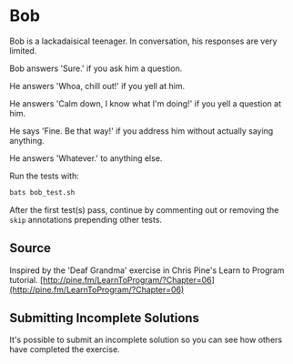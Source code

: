 # Bob

Bob is a lackadaisical teenager. In conversation, his responses are very limited.

Bob answers 'Sure.' if you ask him a question.

He answers 'Whoa, chill out!' if you yell at him.

He answers 'Calm down, I know what I'm doing!' if you yell a question at him.

He says 'Fine. Be that way!' if you address him without actually saying
anything.

He answers 'Whatever.' to anything else.


Run the tests with:

```bash
bats bob_test.sh
```

After the first test(s) pass, continue by commenting out or removing the `skip` annotations prepending other tests.

## Source

Inspired by the 'Deaf Grandma' exercise in Chris Pine's Learn to Program tutorial. [http://pine.fm/LearnToProgram/?Chapter=06](http://pine.fm/LearnToProgram/?Chapter=06)

## Submitting Incomplete Solutions
It's possible to submit an incomplete solution so you can see how others have completed the exercise.
